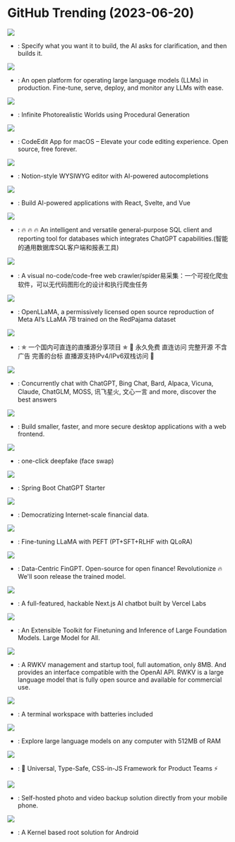# GitHub Trending (2023-06-20)

![](https://img.shields.io/badge/Python-New%205-green?style=flat-square&logo=appveyor)
- [](https://github.comundefined): Specify what you want it to build, the AI asks for clarification, and then builds it.

![](https://img.shields.io/badge/Python-New%201-green?style=flat-square&logo=appveyor)
- [](https://github.comundefined): An open platform for operating large language models (LLMs) in production. Fine-tune, serve, deploy, and monitor any LLMs with ease.

![](https://img.shields.io/badge/Python-New%20501-green?style=flat-square&logo=appveyor)
- [](https://github.comundefined): Infinite Photorealistic Worlds using Procedural Generation

![](https://img.shields.io/badge/Swift-New%20214-green?style=flat-square&logo=appveyor)
- [](https://github.comundefined): CodeEdit App for macOS – Elevate your code editing experience. Open source, free forever.

![](https://img.shields.io/badge/TypeScript-New%20729-green?style=flat-square&logo=appveyor)
- [](https://github.comundefined): Notion-style WYSIWYG editor with AI-powered autocompletions

![](https://img.shields.io/badge/TypeScript-New%20452-green?style=flat-square&logo=appveyor)
- [](https://github.comundefined): Build AI-powered applications with React, Svelte, and Vue

![](https://img.shields.io/badge/Java-New%201-green?style=flat-square&logo=appveyor)
- [](https://github.comundefined): 🔥 🔥 🔥 An intelligent and versatile general-purpose SQL client and reporting tool for databases which integrates ChatGPT capabilities.(智能的通用数据库SQL客户端和报表工具)

![](https://img.shields.io/badge/JavaScript-New%20531-green?style=flat-square&logo=appveyor)
- [](https://github.comundefined): A visual no-code/code-free web crawler/spider易采集：一个可视化爬虫软件，可以无代码图形化的设计和执行爬虫任务

![](https://img.shields.io/badge/none-New%20236-green?style=flat-square&logo=appveyor)
- [](https://github.comundefined): OpenLLaMA, a permissively licensed open source reproduction of Meta AI’s LLaMA 7B trained on the RedPajama dataset

![](https://img.shields.io/badge/HTML-New%20353-green?style=flat-square&logo=appveyor)
- [](https://github.comundefined): ✯ 一个国内可直连的直播源分享项目 ✯ 🔕 永久免费 直连访问 完整开源 不含广告 完善的台标 直播源支持IPv4/IPv6双栈访问 🔕

![](https://img.shields.io/badge/JavaScript-New%2077-green?style=flat-square&logo=appveyor)
- [](https://github.comundefined): Concurrently chat with ChatGPT, Bing Chat, Bard, Alpaca, Vicuna, Claude, ChatGLM, MOSS, 讯飞星火, 文心一言 and more, discover the best answers

![](https://img.shields.io/badge/Rust-New%20110-green?style=flat-square&logo=appveyor)
- [](https://github.comundefined): Build smaller, faster, and more secure desktop applications with a web frontend.

![](https://img.shields.io/badge/Python-New%20564-green?style=flat-square&logo=appveyor)
- [](https://github.comundefined): one-click deepfake (face swap)

![](https://img.shields.io/badge/Java-New%208-green?style=flat-square&logo=appveyor)
- [](https://github.comundefined): Spring Boot ChatGPT Starter

![](https://img.shields.io/badge/Jupyter%20Notebook-New%2050-green?style=flat-square&logo=appveyor)
- [](https://github.comundefined): Democratizing Internet-scale financial data.

![](https://img.shields.io/badge/Python-New%2034-green?style=flat-square&logo=appveyor)
- [](https://github.comundefined): Fine-tuning LLaMA with PEFT (PT+SFT+RLHF with QLoRA)

![](https://img.shields.io/badge/Jupyter%20Notebook-New%20622-green?style=flat-square&logo=appveyor)
- [](https://github.comundefined): Data-Centric FinGPT. Open-source for open finance! Revolutionize 🔥 We'll soon release the trained model.

![](https://img.shields.io/badge/TypeScript-New%20314-green?style=flat-square&logo=appveyor)
- [](https://github.comundefined): A full-featured, hackable Next.js AI chatbot built by Vercel Labs

![](https://img.shields.io/badge/Python-New%2026-green?style=flat-square&logo=appveyor)
- [](https://github.comundefined): An Extensible Toolkit for Finetuning and Inference of Large Foundation Models. Large Model for All.

![](https://img.shields.io/badge/TypeScript-New%2063-green?style=flat-square&logo=appveyor)
- [](https://github.comundefined): A RWKV management and startup tool, full automation, only 8MB. And provides an interface compatible with the OpenAI API. RWKV is a large language model that is fully open source and available for commercial use.

![](https://img.shields.io/badge/Rust-New%2049-green?style=flat-square&logo=appveyor)
- [](https://github.comundefined): A terminal workspace with batteries included

![](https://img.shields.io/badge/Python-New%20301-green?style=flat-square&logo=appveyor)
- [](https://github.comundefined): Explore large language models on any computer with 512MB of RAM

![](https://img.shields.io/badge/TypeScript-New%20366-green?style=flat-square&logo=appveyor)
- [](https://github.comundefined): 🐼 Universal, Type-Safe, CSS-in-JS Framework for Product Teams ⚡️

![](https://img.shields.io/badge/Dart-New%2038-green?style=flat-square&logo=appveyor)
- [](https://github.comundefined): Self-hosted photo and video backup solution directly from your mobile phone.

![](https://img.shields.io/badge/Kotlin-New%20137-green?style=flat-square&logo=appveyor)
- [](https://github.comundefined): A Kernel based root solution for Android

